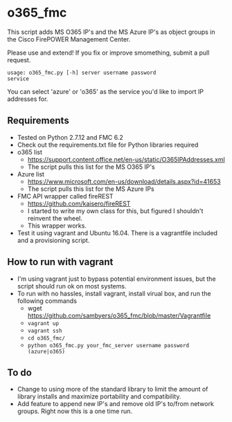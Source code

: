 # o365_fmc
This script adds MS O365 IP's and the MS Azure IP's as object groups in the Cisco FirePOWER Management Center.

Please use and extend! If you fix or improve smomething, submit a pull request.

<code>usage: o365_fmc.py [-h] server username password service</code>

You can select 'azure' or 'o365' as the service you'd like to import IP addresses for.
  
## Requirements
- Tested on Python 2.7.12 and FMC 6.2
- Check out the requirements.txt file for Python libraries required
- o365 list
  - https://support.content.office.net/en-us/static/O365IPAddresses.xml
  - The script pulls this list for the MS O365 IP's
- Azure list
  - https://www.microsoft.com/en-us/download/details.aspx?id=41653
  - The script pulls this list for the MS Azure IPs
- FMC API wrapper called fireREST
  - https://github.com/kaisero/fireREST
  - I started to write my own class for this, but figured I shouldn't reinvent the wheel.
  - This wrapper works.
- Test it using vagrant and Ubuntu 16.04. There is a vagrantfile included and a provisioning script.

## How to run with vagrant
- I'm using vagrant just to bypass potential environment issues, but the script should run ok on most systems.
- To run with no hassles, install vagrant, install virual box, and run the following commands
  - wget https://github.com/sambyers/o365_fmc/blob/master/Vagrantfile
  - <code>vagrant up</code>
  - <code>vagrant ssh</code>
  - <code>cd o365_fmc/</code>
  - <code>python o365_fmc.py your_fmc_server username password (azure|o365)</code>

## To do
  - Change to using more of the standard library to limit the amount of library installs and maximize portability and compatibility.
  - Add feature to append new IP's and remove old IP's to/from network groups. Right now this is a one time run.
